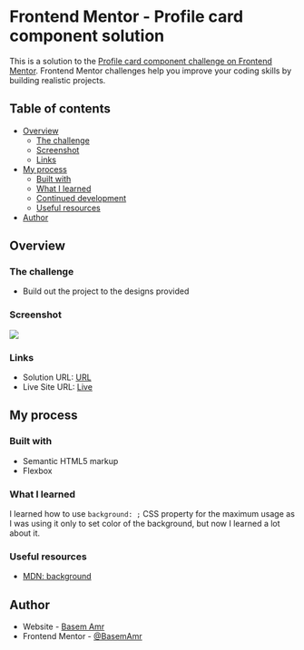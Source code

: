 # Frontend Mentor - Profile card component solution

This is a solution to the [Profile card component challenge on Frontend Mentor](https://www.frontendmentor.io/challenges/profile-card-component-cfArpWshJ). Frontend Mentor challenges help you improve your coding skills by building realistic projects. 

## Table of contents

- [Overview](#overview)
  - [The challenge](#the-challenge)
  - [Screenshot](#screenshot)
  - [Links](#links)
- [My process](#my-process)
  - [Built with](#built-with)
  - [What I learned](#what-i-learned)
  - [Continued development](#continued-development)
  - [Useful resources](#useful-resources)
- [Author](#author)

## Overview

### The challenge

- Build out the project to the designs provided

### Screenshot

![](https://i.ibb.co/SP5nm8q/screenshot.png)

### Links

- Solution URL: [URL](https://your-solution-url.com)
- Live Site URL: [Live](https://basemamr.github.io/Profile-card-component/)

## My process

### Built with

- Semantic HTML5 markup
- Flexbox

### What I learned

I learned how to use ```background: ;``` CSS property for the maximum usage as I was using it only to set color of the background, but now I learned a lot about it.

### Useful resources

- [MDN: background](https://developer.mozilla.org/en-US/docs/Web/CSS/background) 

## Author

- Website - [Basem Amr](https://basemamr.github.io/homepage)
- Frontend Mentor - [@BasemAmr](https://www.frontendmentor.io/profile/BasemAmr)
